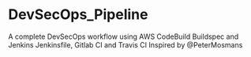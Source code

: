 # DevSecOps_Pipeline
A complete DevSecOps workflow using AWS CodeBuild Buildspec and Jenkins Jenkinsfile, Gitlab CI and Travis CI Inspired by @PeterMosmans

